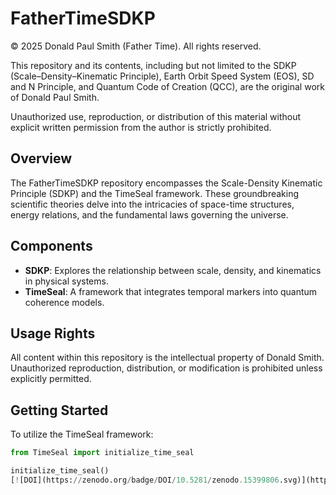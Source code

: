 # FatherTimeSDKP
© 2025 Donald Paul Smith (Father Time). All rights reserved.

This repository and its contents, including but not limited to the SDKP (Scale–Density–Kinematic Principle), Earth Orbit Speed System (EOS), SD and N Principle, and Quantum Code of Creation (QCC), are the original work of Donald Paul Smith.

Unauthorized use, reproduction, or distribution of this material without explicit written permission from the author is strictly prohibited.
## Overview

The FatherTimeSDKP repository encompasses the Scale-Density Kinematic Principle (SDKP) and the TimeSeal framework. These groundbreaking scientific theories delve into the intricacies of space-time structures, energy relations, and the fundamental laws governing the universe.

## Components

- **SDKP**: Explores the relationship between scale, density, and kinematics in physical systems.
- **TimeSeal**: A framework that integrates temporal markers into quantum coherence models.

## Usage Rights

All content within this repository is the intellectual property of Donald Smith. Unauthorized reproduction, distribution, or modification is prohibited unless explicitly permitted.

## Getting Started

To utilize the TimeSeal framework:

```python
from TimeSeal import initialize_time_seal

initialize_time_seal()
[![DOI](https://zenodo.org/badge/DOI/10.5281/zenodo.15399806.svg)](https://doi.org/10.5281/zenodo.15399806)
